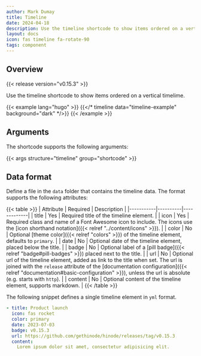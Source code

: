 ```yaml
---
author: Mark Dumay
title: Timeline
date: 2024-04-18
description: Use the timeline shortcode to show items ordered on a vertical timelime.
layout: docs
icon: fas timeline fa-rotate-90
tags: component
---
```


## Overview

{{< release version="v0.15.3" >}}

Use the timeline shortcode to show items ordered on a vertical timelime.

<!-- markdownlint-disable MD037 -->
{{< example lang="hugo" >}}
{{</* timeline data="timeline-example" background="dark" */>}}
{{< /example >}}
<!-- markdownlint-enable MD037 -->

## Arguments

The shortcode supports the following arguments:

{{< args structure="timeline" group="shortcode" >}}

## Data format

Define a file in the `data` folder that contains the timeline data. The format supports the following attributes:

{{< table >}}
| Attribute | Required | Description |
|-----------|----------|-------------|
| title     | Yes | Required title of the timeline element. |
| icon      | Yes | Required class and name of a Font Awesome icon to include. The icons use the [icon shorthand notation]({{< relref "../content/icons" >}}). |
| color     | No  | Optional [theme color]({{< relref "colors" >}}) of the timeline element, defaults to `primary`. |
| date      | No  | Optional date of the timeline element, placed below the title. |
| badge     | No  | Optional label of a [pill badge]({{< relref "badge#pill-badges" >}}) placed next to the title. |
| url       | No  | Optional url of the timeline element, added as link to the title when set. The url is joined with the `release` attribute of the [documentation configuration]({{< relref "documentation#basic-configuration" >}}), unless the url is absolute (e.g. starts with `http`). |
| content   | No  | Optional content of the timeline element, supports markdown. |
{{< /table >}}

The following snippet defines a single timeline element in `yml` format.

```yml
- title: Product launch
  icon: fas rocket
  color: primary
  date: 2023-07-03
  badge: v0.15.3
  url: https://github.com/gethinode/hinode/releases/tag/v0.15.3
  content:
    Lorem ipsum dolor sit amet, consectetur adipisicing elit.
```
